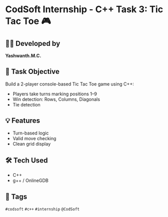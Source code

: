 # CodSoft Internship - C++ Task 3: Tic Tac Toe 🎮

## 👨‍💻 Developed by
**Yashwanth.M.C.**

## 🔹 Task Objective
Build a 2-player console-based Tic Tac Toe game using C++:
- Players take turns marking positions 1–9
- Win detection: Rows, Columns, Diagonals
- Tie detection

## 💡 Features
- Turn-based logic
- Valid move checking
- Clean grid display

## 🛠️ Tech Used
- C++
- g++ / OnlineGDB

## 🔗 Tags
`#codsoft` `#c++` `#internship` `@CodSoft`
